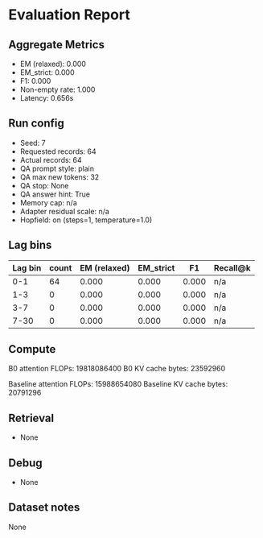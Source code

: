 # Evaluation Report

## Aggregate Metrics

- EM (relaxed): 0.000
- EM_strict: 0.000
- F1: 0.000
- Non-empty rate: 1.000
- Latency: 0.656s

## Run config
- Seed: 7
- Requested records: 64
- Actual records: 64
- QA prompt style: plain
- QA max new tokens: 32
- QA stop: None
- QA answer hint: True
- Memory cap: n/a
- Adapter residual scale: n/a
- Hopfield: on (steps=1, temperature=1.0)

## Lag bins
| Lag bin | count | EM (relaxed) | EM_strict | F1 | Recall@k |
| ------- | ----- | ------------- | --------- | --- | -------- |
| 0-1 | 64 | 0.000 | 0.000 | 0.000 | n/a |
| 1-3 | 0 | 0.000 | 0.000 | 0.000 | n/a |
| 3-7 | 0 | 0.000 | 0.000 | 0.000 | n/a |
| 7-30 | 0 | 0.000 | 0.000 | 0.000 | n/a |

## Compute
B0 attention FLOPs: 19818086400
B0 KV cache bytes: 23592960

Baseline attention FLOPs: 15988654080
Baseline KV cache bytes: 20791296

## Retrieval
- None

## Debug
- None

## Dataset notes
None